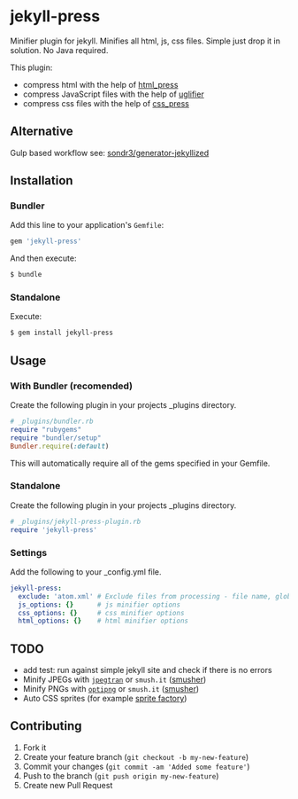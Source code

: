 # jekyll-press
Minifier plugin for jekyll. Minifies all html, js, css files. Simple just drop it in solution. No Java required.

This plugin:
 - compress html with the help of [html_press](https://github.com/stereobooster/html_press)
 - compress JavaScript files with the help of [uglifier](https://github.com/lautis/uglifier)
 - compress css files with the help of [css_press](https://github.com/stereobooster/css_press)

## Alternative

Gulp based workflow see: [sondr3/generator-jekyllized](/sondr3/generator-jekyllized)

## Installation

### Bundler
Add this line to your application's `Gemfile`:
```ruby
gem 'jekyll-press'
```

And then execute:
```bash
$ bundle
```

### Standalone
Execute:
```bash
$ gem install jekyll-press
```

## Usage

### With Bundler (recomended)
Create the following plugin in your projects _plugins directory.

```ruby
# _plugins/bundler.rb
require "rubygems"
require "bundler/setup"
Bundler.require(:default)
```

This will automatically require all of the gems specified in your Gemfile.

### Standalone
Create the following plugin in your projects _plugins directory.

```ruby
# _plugins/jekyll-press-plugin.rb
require 'jekyll-press'
```

### Settings
Add the following to your _config.yml file.

```yaml
jekyll-press:
  exclude: 'atom.xml' # Exclude files from processing - file name, glob pattern or array of file names and glob patterns
  js_options: {}      # js minifier options
  css_options: {}     # css minifier options
  html_options: {}    # html minifier options
```

## TODO
 - add test: run against simple jekyll site and check if there is no errors
 - Minify JPEGs with [`jpegtran`](/cmer/jpegtran) or `smush.it` ([smusher](/grosser/smusher))
 - Minify PNGs with [`optipng`](/martinkozak/optipng) or `smush.it` ([smusher](/grosser/smusher))
 - Auto CSS sprites (for example [sprite factory](/jakesgordon/sprite-factory/))

## Contributing
1. Fork it
2. Create your feature branch (`git checkout -b my-new-feature`)
3. Commit your changes (`git commit -am 'Added some feature'`)
4. Push to the branch (`git push origin my-new-feature`)
5. Create new Pull Request
